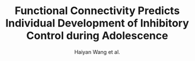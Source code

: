 ---
cat: gaia
subcat: platform
bestof: false
author: Haiyan Wang et al.
title: Functional Connectivity Predicts Individual Development of Inhibitory Control during Adolescence
journal: Cerebral Cortex
year: 2021
type: article
url: https -//doi.org/10.1093/cercor/bhaa383
doi: 10.1093/cercor/bhaa383
---